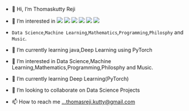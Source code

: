 - 👋 Hi, I’m Thomaskutty Reji
- 👀 I’m interested in 
	<img src="https://img.shields.io/badge/Machine Learning-brightgreen.svg?style=flat"/>
	<img src="https://img.shields.io/badge/Deep Learning-blue.svg?style=flat">
	<img src="https://img.shields.io/badge/Statistics-grey.svg?style=flat">
	<img src="https://img.shields.io/badge/Programming-orange.svg?style=flat">
	<img src="https://img.shields.io/badge/Philosophy-red.svg?style=flat">
	<img src="https://img.shields.io/badge/Music-yellow.svg?style=flat">

-    `Data Science`,`Machine Learning`,`Mathematics`,`Programming`,`Philosphy` and `Music`. 
- 🌱 I’m currently learning java,Deep Learning using PyTorch
- 👀 I’m interested in Data Science,Machine Learning,Mathematics,Programming,Philosphy and Music. 
- 🌱 I’m currently learning Deep Learning(PyTorch)
- 💞️ I’m looking to collaborate on Data Science Projects
- 📫 How to reach me ...thomasreji.kutty@gmail.com 
